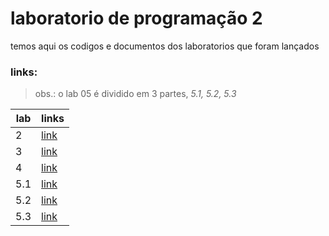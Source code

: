 # laboratorio de programação 2
 temos aqui os codigos e documentos dos laboratorios que foram lançados 

### links:
> obs.: o lab 05 é dividido em 3 partes, *5.1, 5.2, 5.3*

|lab |links |
|---|---|
|2  |[link](https://docs.google.com/document/d/e/2PACX-1vT1Arz8Pgfi4kix95e4sSkDdZuiIikJpktS0Gl1M1k9TYJUv3EF1V1b5oeKoYTZDYI-aY2jWbUzyMWg/pub)   |
|3   |[link](https://docs.google.com/document/d/e/2PACX-1vTeAoQS5BwzPYUUctzf1DWZunt7OW4K3ncy26WHXV9LRYPpSfbncV2dcdA__xAL4VLVW5ferky72euW/pub)   |
|4   |[link](https://docs.google.com/document/d/e/2PACX-1vRCj605I_avRluzUXZo5_LE3nUrC3-C7fsqQ6A0zgWAFAz74GvvWIOA9kp56fln076UNkeEiVYEO-B5/pub)   |
|5.1   |[link](https://docs.google.com/document/d/e/2PACX-1vQq7NNw_hYFUZIBGScoJjoVTYQt-aPGLf4YQZzmsNiDIg91GNphyDh0_F-zIPJ11hEootpbngyH6y6v/pub)   |
|5.2   |[link](https://docs.google.com/document/d/e/2PACX-1vTFSDEK6Q55QzowxtT_yaCXZf1gucxbNZxzHWTrtHRb1Gfxc1zlpdK_3HRwU_IjifxgQv56eCRnhd68/pub)   |
|5.3   |[link](https://docs.google.com/document/d/e/2PACX-1vRRheZJd9VwDTLF-4e1YSsVlE6Zd3JTqirtB9fDZLarBE2I4FzoExCdwinF43_iEkIiNkEy42j3jLmp/pub)   |


